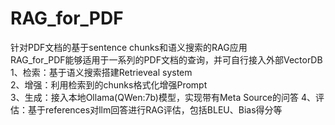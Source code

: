# RAG_for_PDF
针对PDF文档的基于sentence chunks和语义搜索的RAG应用    
RAG_for_PDF能够适用于一系列的PDF文档的查询，并可自行接入外部VectorDB    
1、检索：基于语义搜索搭建Retrieveal system    
2、增强：利用检索到的chunks格式化增强Prompt    
3、生成：接入本地Ollama(QWen:7b)模型，实现带有Meta Source的问答
4、评估：基于references对llm回答进行RAG评估，包括BLEU、Bias得分等    
